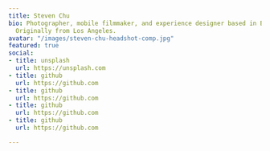 ```yaml
---
title: Steven Chu
bio: Photographer, mobile filmmaker, and experience designer based in Brooklyn, NY.
  Originally from Los Angeles.
avatar: "/images/steven-chu-headshot-comp.jpg"
featured: true
social:
- title: unsplash
  url: https://unsplash.com
- title: github
  url: https://github.com
- title: github
  url: https://github.com
- title: github
  url: https://github.com
- title: github
  url: https://github.com

---
```

